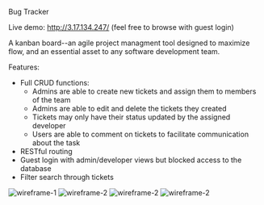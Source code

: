 Bug Tracker

Live demo: http://3.17.134.247/ (feel free to browse with guest login)

A kanban board--an agile project managment tool designed to maximize flow, and an essential asset to any software development team. 

Features:
- Full CRUD functions:
    - Admins are able to create new tickets and assign them to members of the team
    - Admins are able to edit and delete the tickets they created
    - Tickets may only have their status updated by the assigned developer
    - Users are able to comment on tickets to facilitate communication about the task
- RESTful routing
- Guest login with admin/developer views but blocked access to the database
- Filter search through tickets

![wireframe-1](https://i.postimg.cc/BvRHMv72/screenshot.png)
![wireframe-2](https://i.postimg.cc/mDMMqGKJ/screenshot-2.png)
![wireframe-2](https://i.postimg.cc/rw9BsnQD/screenshot-3.png)
![wireframe-2](https://i.postimg.cc/rFJd7GNC/screenshot-4.png)
